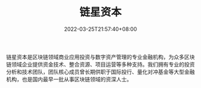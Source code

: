 ﻿---
weight: 
title: "链星资本"
description: "链星资本是区块链领域商业应用投资与数字资产管理的专业金融机构，为众多区块链领域企业提供资金技术、整合资源、项目运营等多种支持"
date: 2022-03-25T21:57:40+08:00
lastmod: 2022-03-25T16:45:40+08:00
draft: false
authors: ["Metabd"]
featuredImage: "lianxingziben.png"
link: ""
tags: ["投资机构","链星资本"]
categories: ["navigation"]
navigation: ["投资机构"]
lightgallery: true
toc: true
pinned: false
recommend: false
recommend1: false
---
链星资本是区块链领域商业应用投资与数字资产管理的专业金融机构，为众多区块链领域企业提供资金技术、整合资源、项目运营等多种支持。我们拥有专业的投资分析和技术团队，团队核心成员曾长期供职于国际投行、量化对冲基金等大型金融机构，也是国内最早一批从事区块链领域的资深人士。
